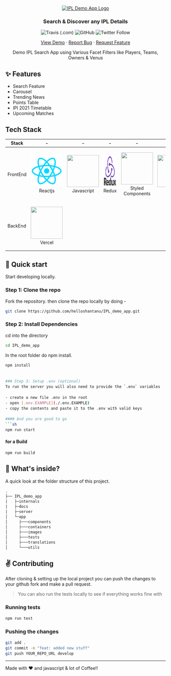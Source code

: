<br />
<p align="center">
  <a href="https://ipl-demo-app.vercel.app/">
    <img src="https://upload.wikimedia.org/wikipedia/en/thumb/8/84/Indian_Premier_League_Official_Logo.svg/250px-Indian_Premier_League_Official_Logo.svg.png" alt="IPL Demo App Logo" width="300" height="140">
  </a>

  <h3 align="center">Search & Discover any IPL Details</h3>

  <p align="center">
    <img alt="Travis (.com)" src="https://img.shields.io/github/issues/helloshantanu/IPL_demo_app" />
    <img alt="GitHub" src="https://img.shields.io/github/stars/helloshantanu/IPL_demo_app" />
    <img alt="Twitter Follow" src="https://img.shields.io/github/license/helloshantanu/IPL_demo_app" />
  </p>

  <p align="center">
    <a href="https://ipl-demo-app.vercel.app/">View Demo</a>
    ·
    <a href="https://github.com/helloshantanu/IPL_demo_app/issues">Report Bug</a>
    ·
    <a href="https://github.com/helloshantanu/IPL_demo_app/issues">Request Feature</a>
  </p>
</p>

<p align="center">Demo IPL Search App using Various Facet Filters like Players, Teams, Owners & Venus</p>

## ✨ Features

- Search Feature
- Carousel 
- Trending News
- Points Table
- IPl 2021 Timetable
- Upcoming Matches


## Tech Stack

| Stack    | -                                                                                                  | -                                                                                                 | -                                                                                                | -                                                                                                                | -                                                                                                   |
| -------- | -------------------------------------------------------------------------------------------------- | ------------------------------------------------------------------------------------------------- | ------------------------------------------------------------------------------------------------ | ---------------------------------------------------------------------------------------------------------------- | --------------------------------------------------------------------------------------------------- |
| FrontEnd | <p align="center"><img src="https://github.com/anuraghazra/BugVilla/raw/master/assets/reactjs_logo.png" width="100" height="100"> <br />Reactjs</p> | <p align="center"><img src="https://upload.wikimedia.org/wikipedia/commons/thumb/6/6a/JavaScript-logo.png/600px-JavaScript-logo.png" width="100" height="100"> <br />Javascript</p>  | <p align="center"><img src="https://github.com/anuraghazra/BugVilla/raw/master/assets/redux_logo.png" width="100" height="100"> <br />Redux</p>   | <p align="center"><img src="https://github.com/anuraghazra/BugVilla/raw/master/assets/styledcompo_logo.png" width="100" height="100"> <br />Styled Components</p> | <p align="center"><img src="https://digital.ai/sites/default/files/pictures/styles/maxwidth_300/public/pt_logos/jest.png?itok=dI0IDX4S" width="100" height="100"> <br />Jest </p>       |
| BackEnd  | <p align="center"><img src="https://www.finsmes.com/wp-content/uploads/2020/04/vercel.png" width="100" height="100"> <br />Vercel</p> 


## :rocket: Quick start

Start developing locally.

### Step 1: Clone the repo
Fork the repository. then clone the repo locally by doing -

```sh
git clone https://github.com/helloshantanu/IPL_demo_app.git
```

### Step 2: Install Dependencies
cd into the directory

```sh
cd IPL_demo_app
```

In the root folder do npm install.
```sh
npm install


### Step 3: Setup .env (optional)
To run the server you will also need to provide the `.env` variables

- create a new file .env in the root
- open [.env.EXAMPLE](./.env.EXAMPLE)
- copy the contents and paste it to the .env with valid keys

#### And you are good to go
```sh
npm run start
```
#### for a Build
```sh
npm run build
```



## :open_file_folder: What's inside?

A quick look at the folder structure of this project.
    
    .
    ├── IPL_demo_app
    |   ├─internals
    |   ├─docs
    |   ├─server
    │   └─app
    │     ├───components
    │     ├───containers
    │     ├───images
    │     ├───tests
    │     ├───translations
    │     └───utils
    
      
## :v: Contributing

After cloning & setting up the local project you can push the changes to your github fork and make a pull request.

> You can also run the tests locally to see if everything works fine with

### Running tests
```bash
npm run test

```

### Pushing the changes

```bash
git add .
git commit -m "feat: added new stuff"
git push YOUR_REPO_URL develop
```

------

Made with :heart: and javascript & lot of Coffee!!
